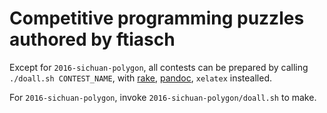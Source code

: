 # Competitive programming puzzles authored by ftiasch

Except for `2016-sichuan-polygon`, all contests can be prepared by calling `./doall.sh CONTEST_NAME`, 
with [rake](https://github.com/ruby/rake), [pandoc](https://github.com/jgm/pandoc), `xelatex` instealled. 

For `2016-sichuan-polygon`, invoke `2016-sichuan-polygon/doall.sh` to make.
